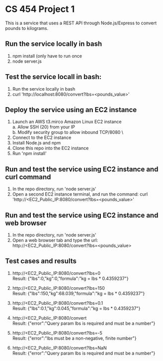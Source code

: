 # CS 454 Project 1
This is a service that uses a REST API through Node.js/Express to convert pounds to kilograms.

## Run the service locally in bash  
  1. npm install (only have to run once
  2. node server.js

## Test the service locall in bash:
  1. Run the service locally in bash
  2. curl 'http://localhost:8080/convert?lbs=<pounds_value>'

## Deploy the service using an EC2 instance 
  1. Launch an AWS t3.mirco Amazon Linux EC2 instance \
       a. Allow SSH (20) from your IP \
       b. Modify security group to allow inbound TCP/8080 \
  2. Connect to the EC2 instance 
  3. Install Node.js and npm
  4. Clone this repo into the EC2 instance 
  5. Run 'npm install'

## Run and test the service using EC2 instance and curl command
  1. In the repo directory, run 'node server.js'
  2. Open a second EC2 instance terminal, and run the command:
     curl 'http://<EC2_Public_IP:8080/convert?lbs=<pounds_value>' 

## Run and test the service using EC2 instance and web browser
  1. In the repo directory, run 'node server.js'
  2. Open a web browser tab and type the url:
     http://<EC2_Public_IP:8080/convert?lbs=<pounds_value>

## Test cases and results
  1. http://<EC2_Public_IP:8080/convert?lbs=0\
     Result: {"lbs":0,"kg":0,"formula":"kg = lbs * 0.4359237"}

  2. http://<EC2_Public_IP:8080/convert?lbs=150\
     Result: {"lbs":150,"kg":68.039,"formula":"kg = lbs * 0.4359237"}

  3. http://<EC2_Public_IP:8080/convert?lbs=0.1\
     Result: {"lbs":0.1,"kg":0.045,"formula":"kg = lbs * 0.4359237"}

  4. http://<EC2_Public_IP:8080/convert\
     Result: {"error":"Query param lbs is required and must be a number"}

  5. http://<EC2_Public_IP:8080/convert?lbs=-5\
     Result: {"error":"lbs must be a non-negative, finite number"}

  6. http://<EC2_Public_IP:8080/convert?lbs=NaN\
     Result: {"error":"Query param lbs is required and must be a number"}


